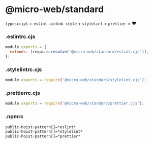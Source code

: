 # @micro-web/standard

`typescript` + `eslint airbnb style` + `stylelint` + `prettier` = ❤

### .eslintrc.cjs

```js
module.exports = {
  extends: [require.resolve('@micro-web/standard/eslint.cjs')],
};
```

### .stylelintrc.cjs

```js
module.exports = require('@micro-web/standard/stylelint.cjs');
```

### .prettierrc.cjs

```js
module.exports = require('@micro-web/standard/prettier.cjs');
```

### .npmrc

```bash
public-hoist-pattern[]=*eslint*
public-hoist-pattern[]=*stylelint*
public-hoist-pattern[]=*prettier*
```

